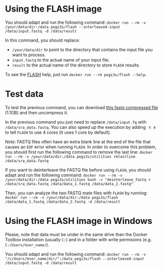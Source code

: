 # Using the FLASH image
You should adapt and run the following command: `docker run --rm -v /your/data/dir:/data pegi3s/flash --interleaved-input /data/input.fastq -d /data/result`

In this command, you should replace:
- `/your/data/dir` to point to the directory that contains the input file you want to process.
- `input.fastq` to the actual name of your input file.
- `result` to the actual name of the directory to store `FLASH` results.

To see the [FLASH](http://ccb.jhu.edu/software/FLASH/) help, just run `docker run --rm pegi3s/flash --help`.

# Test data
To test the previous command, you can download [this fastq compressed file](https://trace.ncbi.nlm.nih.gov/Traces/sra/sra.cgi?cmd=dload&run_list=SRR1654650&format=fastq) (1.1GB) and then uncompress it.

In the previous command you just need to replace `/data/input.fq` with `/data/sra_data.fastq`. You can also speed up the execution by adding `-t 4` to tell `FLASH` to use 4 cores (it uses 1 core by default).

*Note*: FASTQ files often have an extra blank line at the end of the file that causes an `EOF` error when running `FLASH`. In order to overcome this problem, you should first run the following command to remove the last line: `docker run --rm -v /your/data/dir:/data pegi3s/utilities rmlastline /data/sra_data.fastq`

If you want to deinterleave the FASTQ file before using `FLASH`, you should adapt and run the following command: `docker run --rm -v /your/data/dir:/data pegi3s/utilities bash -c "deinterleave_fastq < /data/sra_data.fastq /data/data_1.fastq /data/data_2.fastq"`

Then, you can analyze the two FASTQ mate files with `FLASH` by running:  `docker run --rm -v /your/data/dir:/data pegi3s/flash /data/data_1.fastq /data/data_2.fastq -d /data/result`

# Using the FLASH image in Windows

Please, note that data must be under in the same drive than the Docker Toolbox installation (usually `C:`) and in a folder with write permisions (e.g. `C:/Users/User_name/`).

You should adapt and run the following command: `docker run --rm -v "/c/Users/User_name/dir/":/data pegi3s/flash --interleaved-input /data/input.fastq -d /data/result`
